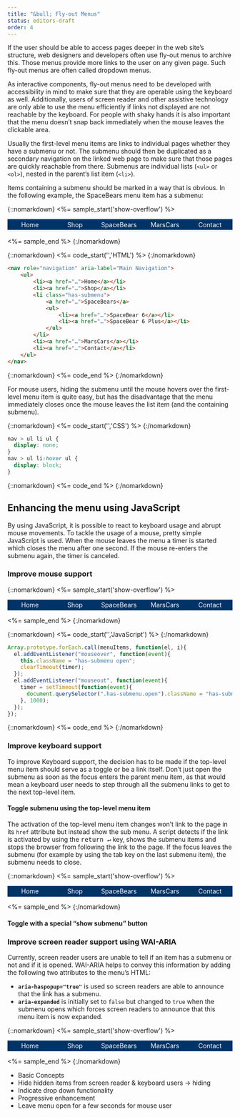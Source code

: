 ```yaml
---
title: "&bull; Fly-out Menus"
status: editors-draft
order: 4
---
```


If the user should be able to access pages deeper in the web site’s structure, web designers and developers often use fly-out menus to archive this. Those menus provide more links to the user on any given page. Such fly-out menus are often called dropdown menus.

As interactive components, fly-out menus need to be developed with accessibility in mind to make sure that they are operable using the keyboard as well. Additionally, users of screen reader and other assistive technology are only able to use the menu efficiently if links not displayed are not reachable by the keyboard. For people with shaky hands it is also important that the menu doesn’t snap back immediately when the mouse leaves the clickable area.

Usually the first-level menu items are links to individual pages whether they have a submenu or not. The submenu should then be duplicated as a secondary navigation on the linked web page to make sure that those pages are quickly reachable from there. Submenus are individual lists (`<ul>` or `<ol>`), nested in the parent’s list item (`<li>`).

Items containing a submenu should be marked in a way that is obvious. In the following example, the SpaceBears menu item has a submenu:

{::nomarkdown}
<%= sample_start('show-overflow') %>

<nav role="navigation" aria-label="Main Navigation" aria-presentation="true" id="flyoutnav">
    <ul>
        <li><a href="#flyoutnav">Home</a></li>
        <li><a href="#flyoutnav">Shop</a></li>
        <li class="has-submenu">
            <a href="#flyoutnav">SpaceBears</a>
            <ul>
                <li><a href="#flyoutnav">SpaceBear 6</a></li>
                <li><a href="#flyoutnav">SpaceBear 6 Plus</a></li>
            </ul>
        </li>
        <li><a href="#flyoutnav">MarsCars</a></li>
        <li><a href="#flyoutnav">Contact</a></li>
    </ul>
</nav>

<style>
.show-overflow {
    overflow: visible !important;
}

.show-overflow .box-content {
    overflow: visible !important;
}
  #flyoutnav {
      display:table;
      width:100%;
  }
  #flyoutnav > ul {
      margin: 0;
      padding: 0;
      display: table-row;
      background-color: #036;
      color: #fff;
  }
  #flyoutnav > ul > li {
      display:table-cell;
      width: 20%;
      text-align: center;
      position:relative;
  }
  #flyoutnav a,
  #flyoutnav .current {
      display: block;
      padding: .25em;
      border-bottom: .25em solid #E8E8E8;
  }
  #flyoutnav a {
      color: #fff;
      text-decoration: none;
  }
  #flyoutnav a:hover,
  #flyoutnav a:focus {
      background-color: #fff;
      color: #036;
      border-color: #036;
      text-decoration: underline;
  }
  #flyoutnav .current {
      background-color: #bbb;
      color: #000;
      border-color: #444;
  }

  #flyoutnav > ul > li > ul {
    display: none;
    position:absolute;
    left:0;
    right:0;
    top:100%;
    padding:0;
    margin:0;
    background-color: #036;
  }

#flyoutnav > ul > li:hover > ul {
    display:block;
  }

  #flyoutnav > ul > li > ul a{
    border-bottom-width: 1px;
  }

  .has-submenu > a:after {
    margin-left: 5px;
    line-height: 14px;
    content: url(/img/ex-dropdown-inactive.png);
  }
  .has-submenu:hover > a:hover:after,
  .has-submenu > a:focus:after {
    content: url(/img/ex-dropdown-active.png);
  }
</style>

<%= sample_end %>
{:/nomarkdown}

{::nomarkdown}
<%= code_start('','HTML') %>
{:/nomarkdown}

~~~ html
<nav role="navigation" aria-label="Main Navigation">
    <ul>
        <li><a href="…">Home</a></li>
        <li><a href="…">Shop</a></li>
        <li class="has-submenu">
            <a href="…">SpaceBears</a>
            <ul>
                <li><a href="…">SpaceBear 6</a></li>
                <li><a href="…">SpaceBear 6 Plus</a></li>
            </ul>
        </li>
        <li><a href="…">MarsCars</a></li>
        <li><a href="…">Contact</a></li>
    </ul>
</nav>
~~~

{::nomarkdown}
<%= code_end %>
{:/nomarkdown}

For mouse users, hiding the submenu until the mouse hovers over the first-level menu item is quite easy, but has the disadvantage that the menu immediately closes once the mouse leaves the list item (and the containing submenu).

{::nomarkdown}
<%= code_start('','CSS') %>
{:/nomarkdown}

~~~ css
nav > ul li ul {
  display: none;
}
nav > ul li:hover ul {
  display: block;
}
~~~

{::nomarkdown}
<%= code_end %>
{:/nomarkdown}

## Enhancing the menu using JavaScript

By using JavaScript, it is possible to react to keyboard usage and abrupt mouse movements. To tackle the usage of a mouse, pretty simple JavaScript is used. When the mouse leaves the menu a timer is started which closes the menu after one second. If the mouse re-enters the submenu again, the timer is canceled.

### Improve mouse support

{::nomarkdown}
<%= sample_start('show-overflow') %>

<nav role="navigation" aria-label="Main Navigation" aria-presentation="true" id="flyoutnavmousefixed">
    <ul>
        <li><a href="#flyoutnavmousefixed">Home</a></li>
        <li><a href="#flyoutnavmousefixed">Shop</a></li>
        <li class="has-submenu">
            <a href="#flyoutnavmousefixed">SpaceBears</a>
            <ul>
                <li><a href="#flyoutnavmousefixed">SpaceBear 6</a></li>
                <li><a href="#flyoutnavmousefixed">SpaceBear 6 Plus</a></li>
            </ul>
        </li>
        <li><a href="#flyoutnavmousefixed">MarsCars</a></li>
        <li><a href="#flyoutnavmousefixed">Contact</a></li>
    </ul>
</nav>

<style>
.show-overflow {
    overflow: visible !important;
}

.show-overflow .box-content {
    overflow: visible !important;
}
  #flyoutnavmousefixed {
      display:table;
      width:100%;
  }
  #flyoutnavmousefixed > ul {
      margin: 0;
      padding: 0;
      display: table-row;
      background-color: #036;
      color: #fff;
  }
  #flyoutnavmousefixed > ul > li {
      display:table-cell;
      width: 20%;
      text-align: center;
      position:relative;
  }
  #flyoutnavmousefixed a,
  #flyoutnavmousefixed .current {
      display: block;
      padding: .25em;
      border-color: #E8E8E8;
  }
  #flyoutnavmousefixed a {
      color: #fff;
      text-decoration: none;
  }
  #flyoutnavmousefixed a:hover,
    #flyoutnavmousefixed a:focus {
      background-color: #fff;
      color: #036;
      border: 1px solid #036;
      text-decoration: underline;
  }
  #flyoutnavmousefixed .current {
      background-color: #bbb;
      color: #000;
      border-color: #444;
  }

  #flyoutnavmousefixed > ul > li > ul {
    display: none;
    position:absolute;
    left:0;
    right:0;
    top:100%;
    padding:0;
    margin:0;
    background-color: #036;
  }

#flyoutnavmousefixed > ul > li.open > ul {
    display:block;
  }

  #flyoutnavmousefixed > ul > li > ul a{
    border-bottom-width: 1px;
  }
</style>

<script>
var menuItems1 = document.querySelectorAll('#flyoutnavmousefixed li.has-submenu');
var timer1;

Array.prototype.forEach.call(menuItems1, function(el, i){
    el.addEventListener("mouseover", function(event){
        this.className = "has-submenu open";
        clearTimeout(timer1);
    });
    el.addEventListener("mouseout", function(event){
        timer1 = setTimeout(function(event){
            document.querySelector("#flyoutnavmousefixed .has-submenu.open").className = "has-submenu";
        }, 1000);
    });
});
</script>

<%= sample_end %>
{:/nomarkdown}

{::nomarkdown}
<%= code_start('','JavaScript') %>
{:/nomarkdown}

~~~ js
Array.prototype.forEach.call(menuItems, function(el, i){
  el.addEventListener("mouseover", function(event){
    this.className = "has-submenu open";
    clearTimeout(timer);
  });
  el.addEventListener("mouseout", function(event){
    timer = setTimeout(function(event){
      document.querySelector(".has-submenu.open").className = "has-submenu";
    }, 1000);
  });
});
~~~

{::nomarkdown}
<%= code_end %>
{:/nomarkdown}

### Improve keyboard support

To improve Keyboard support, the decision has to be made if the top-level menu item should serve as a toggle or be a link itself. Don’t just open the submenu as soon as the focus enters the parent menu item, as that would mean a keyboard user needs to step through all the submenu links to get to the next top-level item.

#### Toggle submenu using the top-level menu item

The activation of the top-level menu item changes won’t link to the page in its `href` attribute but instead show the sub menu. A script detects if the link is activated by using the <kbd>return ↵</kbd> key, shows the submenu items and stops the browser from following the link to the page. If the focus leaves the submenu (for example by using the tab key on the last submenu item), the submenu needs to close.

{::nomarkdown}
<%= sample_start('show-overflow') %>

<nav role="navigation" aria-label="Main Navigation" aria-presentation="true" id="flyoutnavkbfixed">
    <ul>
        <li><a href="#flyoutnavkbfixed">Home</a></li>
        <li><a href="#flyoutnavkbfixed">Shop</a></li>
        <li class="has-submenu">
            <a href="#flyoutnavkbfixed">SpaceBears</a>
            <ul>
                <li><a href="#flyoutnavkbfixed">SpaceBear 6</a></li>
                <li><a href="#flyoutnavkbfixed">SpaceBear 6 Plus</a></li>
            </ul>
        </li>
        <li><a href="#flyoutnavkbfixed">MarsCars</a></li>
        <li><a href="#flyoutnavkbfixed">Contact</a></li>
    </ul>
</nav>

<style>
.show-overflow {
    overflow: visible !important;
}

.show-overflow .box-content {
    overflow: visible !important;
}
  #flyoutnavkbfixed {
      display:table;
      width:100%;
  }
  #flyoutnavkbfixed > ul {
      margin: 0;
      padding: 0;
      display: table-row;
      background-color: #036;
      color: #fff;
  }
  #flyoutnavkbfixed > ul > li {
      display:table-cell;
      width: 20%;
      text-align: center;
      position:relative;
  }
  #flyoutnavkbfixed a,
  #flyoutnavkbfixed .current {
      display: block;
      padding: .25em;
      border-color: #E8E8E8;
  }
  #flyoutnavkbfixed a {
      color: #fff;
      text-decoration: none;
  }
  #flyoutnavkbfixed a:hover,
    #flyoutnavkbfixed a:focus {
      background-color: #fff;
      color: #036;
      border: 1px solid #036;
      text-decoration: underline;
  }
  #flyoutnavkbfixed .current {
      background-color: #bbb;
      color: #000;
      border-color: #444;
  }

  #flyoutnavkbfixed > ul > li > ul {
    display: none;
    position:absolute;
    left:0;
    right:0;
    top:100%;
    padding:0;
    margin:0;
    background-color: #036;
  }

#flyoutnavkbfixed > ul > li.open > ul {
    display:block;
  }

  #flyoutnavkbfixed > ul > li > ul a{
    border-bottom-width: 1px;
  }
</style>

<script>
/* focusin/out event polyfill (firefox) */
!function(){
  var w = window,
  d = w.document;

  if( w.onfocusin === undefined ){
    d.addEventListener('focus' ,addPolyfill ,true);
    d.addEventListener('blur' ,addPolyfill ,true);
    d.addEventListener('focusin' ,removePolyfill ,true);
    d.addEventListener('focusout' ,removePolyfill ,true);
  }
  function addPolyfill(e){
    var type = e.type === 'focus' ? 'focusin' : 'focusout';
    var event = new CustomEvent(type, { bubbles:true, cancelable:false });
    event.c1Generated = true;
    e.target.dispatchEvent( event );
  }
  function removePolyfill(e){
if(!e.c1Generated){ // focus after focusin, so chrome will the first time trigger tow times focusin
  d.removeEventListener('focus' ,addPolyfill ,true);
  d.removeEventListener('blur' ,addPolyfill ,true);
  d.removeEventListener('focusin' ,removePolyfill ,true);
  d.removeEventListener('focusout' ,removePolyfill ,true);
}
setTimeout(function(){
  d.removeEventListener('focusin' ,removePolyfill ,true);
  d.removeEventListener('focusout' ,removePolyfill ,true);
});
}
}();

function hasClass(el, className) {
  if (el.classList) {
    return el.classList.contains(className);
  } else {
    return new RegExp('(^| )' + className + '( |$)', 'gi').test(el.className);
  }
}

var menuItems1 = document.querySelectorAll('#flyoutnavkbfixed li.has-submenu');
var timer1, timer2;

Array.prototype.forEach.call(menuItems1, function(el, i){
    el.addEventListener("mouseover", function(event){
        this.className = "has-submenu open";
        clearTimeout(timer1);
    });
    el.addEventListener("mouseout", function(event){
        timer1 = setTimeout(function(event){
            document.querySelector("#flyoutnavkbfixed .has-submenu.open").className = "has-submenu";
        }, 1000);
    });
    el.querySelector('a').addEventListener("keydown",  function(event){
        if (event.keyCode == 13) {
          if (this.parentNode.className == "has-submenu") {
            this.parentNode.className = "has-submenu open";
          } else {
            this.parentNode.className = "has-submenu";
          }
          event.preventDefault();
        }
    });
    var links = el.querySelectorAll('a');
    Array.prototype.forEach.call(links, function(el, i){
      el.addEventListener("focus", function() {
        if (timer2) {
          clearTimeout(timer2);
          timer2 = null;
        }
      });
      el.addEventListener("blur", function(event) {
        timer2 = setTimeout(function () {
          var opennav = document.querySelector("#flyoutnavkbfixed .has-submenu.open")
          if (opennav) {
            opennav.className = "has-submenu";
          }
        }, 10);
      });
    });
});
</script>

<%= sample_end %>
{:/nomarkdown}

#### Toggle with a special “show submenu” button

### Improve screen reader support using WAI-ARIA

Currently, screen reader users are unable to tell if an item has a submenu or not and if it is opened. WAI-ARIA helps to convey this information by adding the following two attributes to the menu’s HTML:

* **`aria-haspopup="true"`** is used so screen readers are able to announce that the link has a submenu.
* **`aria-expanded`** is initially set to `false` but changed to `true` when the submenu opens which forces screen readers to announce that this menu item is now expanded.

{::nomarkdown}
<%= sample_start('show-overflow') %>

<nav role="navigation" aria-label="Main Navigation" aria-presentation="true" id="flyoutaria">
    <ul>
        <li><a href="#flyoutaria">Home</a></li>
        <li><a href="#flyoutaria">Shop</a></li>
        <li class="has-submenu">
            <a href="#" aria-haspopup="true" aria-expanded="false">SpaceBears</a>
            <ul>
                <li><a href="#flyoutaria">SpaceBear 6</a></li>
                <li><a href="#flyoutaria">SpaceBear 6 Plus</a></li>
            </ul>
        </li>
        <li><a href="#flyoutaria">MarsCars</a></li>
        <li><a href="#flyoutaria">Contact</a></li>
    </ul>
</nav>

<style>
.show-overflow {
    overflow: visible !important;
}

.show-overflow .box-content {
    overflow: visible !important;
}
  #flyoutaria {
      display:table;
      width:100%;
  }
  #flyoutaria > ul {
      margin: 0;
      padding: 0;
      display: table-row;
      background-color: #036;
      color: #fff;
  }
  #flyoutaria > ul > li {
      display:table-cell;
      width: 20%;
      text-align: center;
      position:relative;
  }
  #flyoutaria a,
  #flyoutaria .current {
      display: block;
      padding: .25em;
      border-color: #E8E8E8;
  }
  #flyoutaria a {
      color: #fff;
      text-decoration: none;
  }
  #flyoutaria a:hover,
    #flyoutaria a:focus {
      background-color: #fff;
      color: #036;
      border: 1px solid #036;
      text-decoration: underline;
  }
  #flyoutaria .current {
      background-color: #bbb;
      color: #000;
      border-color: #444;
  }

  #flyoutaria > ul > li > ul {
    display: none;
    position:absolute;
    left:0;
    right:0;
    top:100%;
    padding:0;
    margin:0;
    background-color: #036;
  }

#flyoutaria > ul > li.open > ul {
    display:block;
  }

  #flyoutaria > ul > li > ul a{
    border-bottom-width: 1px;
  }
</style>

<script>
/* focusin/out event polyfill (firefox) */
!function(){
  var w = window,
  d = w.document;

  if( w.onfocusin === undefined ){
    d.addEventListener('focus' ,addPolyfill ,true);
    d.addEventListener('blur' ,addPolyfill ,true);
    d.addEventListener('focusin' ,removePolyfill ,true);
    d.addEventListener('focusout' ,removePolyfill ,true);
  }
  function addPolyfill(e){
    var type = e.type === 'focus' ? 'focusin' : 'focusout';
    var event = new CustomEvent(type, { bubbles:true, cancelable:false });
    event.c1Generated = true;
    e.target.dispatchEvent( event );
  }
  function removePolyfill(e){
if(!e.c1Generated){ // focus after focusin, so chrome will the first time trigger tow times focusin
  d.removeEventListener('focus' ,addPolyfill ,true);
  d.removeEventListener('blur' ,addPolyfill ,true);
  d.removeEventListener('focusin' ,removePolyfill ,true);
  d.removeEventListener('focusout' ,removePolyfill ,true);
}
setTimeout(function(){
  d.removeEventListener('focusin' ,removePolyfill ,true);
  d.removeEventListener('focusout' ,removePolyfill ,true);
});
}
}();

function hasClass(el, className) {
  if (el.classList) {
    return el.classList.contains(className);
  } else {
    return new RegExp('(^| )' + className + '( |$)', 'gi').test(el.className);
  }
}

var menuItems1 = document.querySelectorAll('#flyoutaria li.has-submenu');
var timer1, timer2;

Array.prototype.forEach.call(menuItems1, function(el, i){
    el.addEventListener("mouseover", function(event){
        this.className = "has-submenu open";
        clearTimeout(timer1);
    });
    el.addEventListener("mouseout", function(event){
        timer1 = setTimeout(function(event){
            document.querySelector("#flyoutaria .has-submenu.open").className = "has-submenu";
        }, 1000);
    });
    var preventClick = false;
    el.querySelector('a').addEventListener("keydown",  function(event){
        if (event.keyCode == 13) {
          if (this.parentNode.className == "has-submenu") {
            this.parentNode.className = "has-submenu open";
            this.setAttribute('aria-expanded', "true");
          } else {
            this.parentNode.className = "has-submenu";
            this.setAttribute('aria-expanded', "false");
          }
          event.preventDefault();
          preventClick = true;
        }
    });
    el.querySelector('a').addEventListener("click",  function(event){
        if (preventClick) {
          event.preventDefault();
        }
    });
    var links = el.querySelectorAll('a');
    Array.prototype.forEach.call(links, function(el, i){
      el.addEventListener("focus", function() {
        if (timer2) {
          clearTimeout(timer2);
          timer2 = null;
        }
      });
      el.addEventListener("blur", function(event) {
        timer2 = setTimeout(function () {
          var opennav = document.querySelector("#flyoutaria .has-submenu.open")
          if (opennav) {
            opennav.className = "has-submenu";
            document.querySelector("#flyoutaria .has-submenu.open > [aria-expanded]").setAttribute('aria-expanded', "false");
          }
        }, 10);
      });
    });
});
</script>

<%= sample_end %>
{:/nomarkdown}


* Basic Concepts
* Hide hidden items from screen reader & keyboard users -> hiding
* Indicate drop down functionality
* Progressive enhancement
* Leave menu open for a few seconds for mouse user
